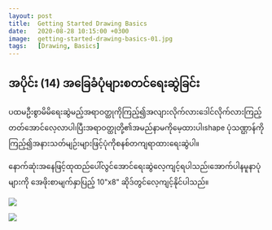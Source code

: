 ```yaml
---
layout: post
title:  Getting Started Drawing Basics
date:   2020-08-28 10:15:00 +0300
image:  getting-started-drawing-basics-01.jpg
tags:   [Drawing, Basics]
---
```

## အပိုင်း (14) အခြေခံပုံများစတင်ရေးဆွဲခြင်း

ပထမဦးစွာမိမိရေးဆွဲမည့်အရာဝတ္ထုကိုကြည့်၍အလျားလိုက်လားဒေါင်လိုက်လားကြည့်တတ်အောင်လေ့လာပါ၊ပြီးအရာဝတ္ထုတို့၏အမည်နာမကိုမေ့ထားပါ၊shape ပုံသဏ္ဌာန်ကိုကြည့်၍အနားသတ်မျဉ်းများဖြင့်ပုံကိုစနစ်တကျရာထားရေးဆွဲပါ။

နောက်ဆုံးအနေဖြင့်ထုထည်ပေါ်လွင်အောင်ရေးဆွဲလေ့ကျင့်ရပါသည်၊အောက်ပါနမူနာပုံများကို အေဖိုးစာမျက်နှာပြည့် 10"x8" ဆိုဒ်တွင်လေ့ကျင့်နိုင်ပါသည်။

![]({{site.baseurl}}/img/getting-started-drawing-basics-01.jpg)

![]({{site.baseurl}}/img/getting-started-drawing-basics-02.jpg)

